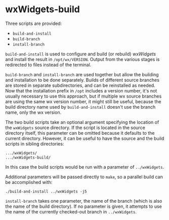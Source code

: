 wxWidgets-build
===============

Three scripts are provided:

* `build-and-install`
* `build-branch`
* `install-branch`

`build-and-install` is used to configure and build (or rebuild) *wxWidgets* and install the result in `/opt/wx/VERSION`. Output from the various stages is redirected to files instead of the terminal.

`build-branch` and `install-branch` are used together but allow the building and installation to be done separately. Builds of different source branches are stored in separate subdirectories, and can be reinstalled as needed. Now that the installation prefix in `/opt` includes a version number, it's not usually necessary to use this approach, but if multiple wx source branches are using the same wx version number, it might still be useful, because the build directory name used by `build-and-install` doesn't use the branch name, only the wx version.

The two build scripts take an optional argument specifying the location of the `wxWidgets` source directory. If the script is located in the source directory itself, this parameter can be omitted because it defaults to the current directory. However, it can be useful to have the source and the build scripts in sibling directories:

```
.../wxWidgets/
.../wxWidgets-build/
```

In this case the build scripts would be run with a parameter of `../wxWidgets`.

Additional parameters will be passed directly to `make`, so a parallel build can be accomplished with:

```
./build-and-install ../wxWidgets -j5
```

`install-branch` takes one parameter, the name of the branch (which is also the name of the build directory). If no parameter is given, it attempts to use the name of the currently checked-out branch in `../wxWidgets`.
